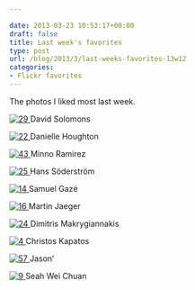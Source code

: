 ```yaml
---

date: 2013-03-23 10:53:17+00:00
draft: false
title: Last week's favorites
type: post
url: /blog/2013/3/last-weeks-favorites-13w12
categories:
- Flickr favorites
---
```


The photos I liked most last week.

[![29](http://farm9.staticflickr.com/8376/8568723884_3238b5c345_b.jpg)
](http://www.flickr.com/photos/41499436@N00/8568723884)
David Solomons





[![22](http://farm9.staticflickr.com/8232/8563131904_3c63eb718b_b.jpg)
](http://www.flickr.com/photos/54517877@N08/8563131904)
Danielle Houghton





[![43](http://farm9.staticflickr.com/8251/8572310903_616a8c2033_b.jpg)
](http://www.flickr.com/photos/33987755@N02/8572310903)
Minno Ramirez





[![25](http://farm9.staticflickr.com/8236/8565916595_f4b3904f0d_b.jpg)
](http://www.flickr.com/photos/8505789@N03/8565916595)
Hans Söderström





[![14](http://farm9.staticflickr.com/8112/8560945074_4f4bde975f_b.jpg)
](http://www.flickr.com/photos/29327682@N06/8560945074)
Samuel Gazé





[![16](http://farm9.staticflickr.com/8228/8562768232_e05edcd669_b.jpg)
](http://www.flickr.com/photos/36515145@N08/8562768232)
Martin Jaeger



[![24](http://farm9.staticflickr.com/8509/8563135274_c6932e59fe_b.jpg)
](http://www.flickr.com/photos/50628097@N05/8563135274)
Dimitris Makrygiannakis





[![4](http://farm8.staticflickr.com/7031/6717067791_4bc53b2016_b.jpg)
](http://www.flickr.com/photos/58897187@N02/6717067791)
Christos Kapatos





[![57](http://farm8.staticflickr.com/7062/6949673344_721d486481_b.jpg)
](http://www.flickr.com/photos/61390574@N04/6949673344)
Jason‘





[![9](http://farm8.staticflickr.com/7151/6821072723_42b39e13ef_b.jpg)
](http://www.flickr.com/photos/36521092@N08/6821072723)
Seah Wei Chuan
